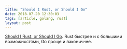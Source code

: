 ```yaml
---
title: "Should I Rust, or Should I Go"
date: 2018-07-20 12:30:03
tags: [article, golang, rust]
layout: post
---
```


[Should I Rust, or Should I Go](https://codeburst.io/should-i-rust-or-should-i-go-59a298e00ea9). Rust быстрее и с большими возможностями, Go проще и лаконичнее.
